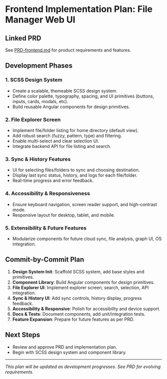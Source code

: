 # Frontend Implementation Plan: File Manager Web UI

## Linked PRD
See [PRD-frontend.md](./apps/frontend/PRD-frontend.md) for product requirements and features.

## Development Phases

### 1. SCSS Design System
- Create a scalable, themeable SCSS design system.
- Define color palette, typography, spacing, and UI primitives (buttons, inputs, cards, modals, etc).
- Build reusable Angular components for design primitives.

### 2. File Explorer Screen
- Implement file/folder listing for home directory (default view).
- Add robust search (fuzzy, pattern, type) and filtering.
- Enable multi-select and clear selection UI.
- Integrate backend API for file listing and search.

### 3. Sync & History Features
- UI for selecting files/folders to sync and choosing destination.
- Display last sync status, history, and logs for each file/folder.
- Real-time progress and error feedback.

### 4. Accessibility & Responsiveness
- Ensure keyboard navigation, screen reader support, and high-contrast mode.
- Responsive layout for desktop, tablet, and mobile.

### 5. Extensibility & Future Features
- Modularize components for future cloud sync, file analysis, graph UI, OS integration.

## Commit-by-Commit Plan
1. **Design System Init**: Scaffold SCSS system, add base styles and primitives.
2. **Component Library**: Build Angular components for design primitives.
3. **File Explorer UI**: Implement explorer screen, search, selection, API integration.
4. **Sync & History UI**: Add sync controls, history display, progress feedback.
5. **Accessibility & Responsive**: Polish for accessibility and device support.
6. **Docs & Tests**: Document components, add unit/integration tests.
7. **Feature Expansion**: Prepare for future features as per PRD.

## Next Steps
- Review and approve PRD and implementation plan.
- Begin with SCSS design system and component library.

---
*This plan will be updated as development progresses. See PRD for evolving requirements.*
